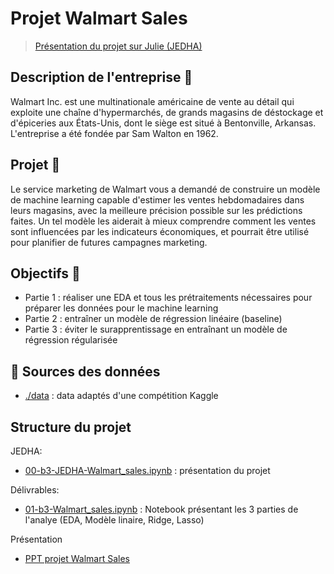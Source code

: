 # Projet Walmart Sales

> [Présentation du projet sur Julie (JEDHA)](https://app.jedha.co/course/projects-supervised-machine-learning-ft/walmart-sales-ft)

## Description de l'entreprise 📇
Walmart Inc. est une multinationale américaine de vente au détail qui exploite une chaîne d'hypermarchés, de grands magasins de déstockage et d'épiceries aux États-Unis, dont le siège est situé à Bentonville, Arkansas. L'entreprise a été fondée par Sam Walton en 1962.

## Projet 🚧
Le service marketing de Walmart vous a demandé de construire un modèle de machine learning capable d'estimer les ventes hebdomadaires dans leurs magasins, avec la meilleure précision possible sur les prédictions faites. Un tel modèle les aiderait à mieux comprendre comment les ventes sont influencées par les indicateurs économiques, et pourrait être utilisé pour planifier de futures campagnes marketing.

## Objectifs 🎯

- Partie 1 : réaliser une EDA et tous les prétraitements nécessaires pour préparer les données pour le machine learning
- Partie 2 : entraîner un modèle de régression linéaire (baseline)
- Partie 3 : éviter le surapprentissage en entraînant un modèle de régression régularisée

## 📁 Sources des données

- [./data](./data/Walmart_Store_sales.csv) : data adaptés d'une compétition Kaggle

## Structure du projet

JEDHA:
- [00-b3-JEDHA-Walmart_sales.ipynb](00-b3-JEDHA-Walmart_sales.ipynb) : présentation du projet

Délivrables:
- [01-b3-Walmart_sales.ipynb](01-b3-Walmart_sales.ipynb) : Notebook présentant les 3 parties de l'analye (EDA, Modèle linaire, Ridge, Lasso)

Présentation
- [PPT projet Walmart Sales](https://1drv.ms/p/c/e238927bf76c9315/EW-uW4KSA8hBk2dIcZgXR1oB5FSM5bKjnzzqUBvt5YE6NA?e=a16Fq7)
